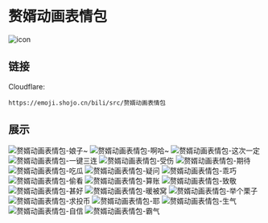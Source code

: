 # 赘婿动画表情包
![icon](https://emoji.shojo.cn/bili/src/赘婿动画表情包/icon.png)
## 链接
Cloudflare:
```
https://emoji.shojo.cn/bili/src/赘婿动画表情包
```
## 展示
![赘婿动画表情包-娘子~](https://emoji.shojo.cn/bili/src/赘婿动画表情包/赘婿动画表情包-娘子~.png)
![赘婿动画表情包-啊哈~](https://emoji.shojo.cn/bili/src/赘婿动画表情包/赘婿动画表情包-啊哈~.png)
![赘婿动画表情包-这次一定](https://emoji.shojo.cn/bili/src/赘婿动画表情包/赘婿动画表情包-这次一定.png)
![赘婿动画表情包-一键三连](https://emoji.shojo.cn/bili/src/赘婿动画表情包/赘婿动画表情包-一键三连.png)
![赘婿动画表情包-受伤](https://emoji.shojo.cn/bili/src/赘婿动画表情包/赘婿动画表情包-受伤.png)
![赘婿动画表情包-期待](https://emoji.shojo.cn/bili/src/赘婿动画表情包/赘婿动画表情包-期待.png)
![赘婿动画表情包-吃瓜](https://emoji.shojo.cn/bili/src/赘婿动画表情包/赘婿动画表情包-吃瓜.png)
![赘婿动画表情包-疑问](https://emoji.shojo.cn/bili/src/赘婿动画表情包/赘婿动画表情包-疑问.png)
![赘婿动画表情包-乖巧](https://emoji.shojo.cn/bili/src/赘婿动画表情包/赘婿动画表情包-乖巧.png)
![赘婿动画表情包-偷看](https://emoji.shojo.cn/bili/src/赘婿动画表情包/赘婿动画表情包-偷看.png)
![赘婿动画表情包-算账](https://emoji.shojo.cn/bili/src/赘婿动画表情包/赘婿动画表情包-算账.png)
![赘婿动画表情包-致敬](https://emoji.shojo.cn/bili/src/赘婿动画表情包/赘婿动画表情包-致敬.png)
![赘婿动画表情包-甚好](https://emoji.shojo.cn/bili/src/赘婿动画表情包/赘婿动画表情包-甚好.png)
![赘婿动画表情包-暖被窝](https://emoji.shojo.cn/bili/src/赘婿动画表情包/赘婿动画表情包-暖被窝.png)
![赘婿动画表情包-举个栗子](https://emoji.shojo.cn/bili/src/赘婿动画表情包/赘婿动画表情包-举个栗子.png)
![赘婿动画表情包-求投币](https://emoji.shojo.cn/bili/src/赘婿动画表情包/赘婿动画表情包-求投币.png)
![赘婿动画表情包-耶](https://emoji.shojo.cn/bili/src/赘婿动画表情包/赘婿动画表情包-耶.png)
![赘婿动画表情包-生气](https://emoji.shojo.cn/bili/src/赘婿动画表情包/赘婿动画表情包-生气.png)
![赘婿动画表情包-自信](https://emoji.shojo.cn/bili/src/赘婿动画表情包/赘婿动画表情包-自信.png)
![赘婿动画表情包-霸气](https://emoji.shojo.cn/bili/src/赘婿动画表情包/赘婿动画表情包-霸气.png)
